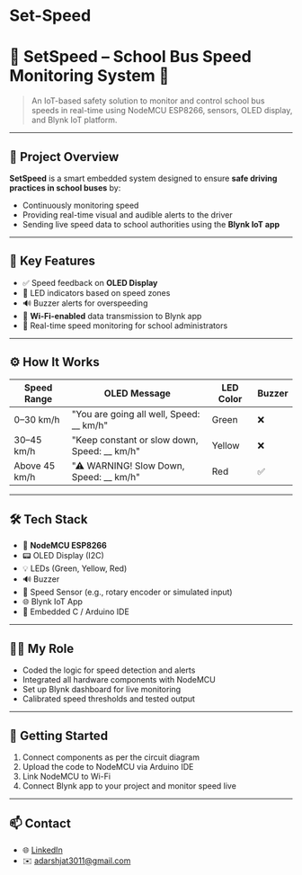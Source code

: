# Set-Speed
# 🚌 SetSpeed – School Bus Speed Monitoring System 🚦

> An IoT-based safety solution to monitor and control school bus speeds in real-time using NodeMCU ESP8266, sensors, OLED display, and Blynk IoT platform.

---

## 📌 Project Overview

**SetSpeed** is a smart embedded system designed to ensure **safe driving practices in school buses** by:
- Continuously monitoring speed
- Providing real-time visual and audible alerts to the driver
- Sending live speed data to school authorities using the **Blynk IoT app**

---

## 🎯 Key Features

- ✅ Speed feedback on **OLED Display**
- 🚦 LED indicators based on speed zones
- 🔊 Buzzer alerts for overspeeding
- 📡 **Wi-Fi-enabled** data transmission to Blynk app
- 📱 Real-time speed monitoring for school administrators

---

## ⚙️ How It Works

| Speed Range     | OLED Message                              | LED Color | Buzzer |
|-----------------|--------------------------------------------|-----------|--------|
| 0–30 km/h       | "You are going all well, Speed: __ km/h"  | Green     | ❌     |
| 30–45 km/h      | "Keep constant or slow down, Speed: __ km/h" | Yellow  | ❌     |
| Above 45 km/h   | "⚠ WARNING! Slow Down, Speed: __ km/h"    | Red       | ✅     |

---

## 🛠️ Tech Stack

- 🔌 **NodeMCU ESP8266**
- 📟 OLED Display (I2C)
- 💡 LEDs (Green, Yellow, Red)
- 🔊 Buzzer
- 🧭 Speed Sensor (e.g., rotary encoder or simulated input)
- 🌐 Blynk IoT App
- 🔧 Embedded C / Arduino IDE

---

## 👨‍💻 My Role

- Coded the logic for speed detection and alerts
- Integrated all hardware components with NodeMCU
- Set up Blynk dashboard for live monitoring
- Calibrated speed thresholds and tested output

---

## 🚀 Getting Started

1. Connect components as per the circuit diagram
2. Upload the code to NodeMCU via Arduino IDE
3. Link NodeMCU to Wi-Fi
4. Connect Blynk app to your project and monitor speed live

---

## 📫 Contact

- 🌐 [LinkedIn](https://www.linkedin.com/in/adarsh-jat-39a79a250/)
- ✉️ adarshjat3011@gmail.com 

